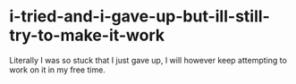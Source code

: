 # i-tried-and-i-gave-up-but-ill-still-try-to-make-it-work
Literally I was so stuck that I just gave up, I will however keep attempting to work on it in my free time.
